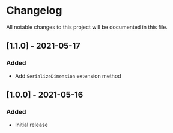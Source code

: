 # Changelog

All notable changes to this project will be documented in this file.

## [1.1.0] - 2021-05-17

### Added

- Add `SerializeDimension` extension method

## [1.0.0] - 2021-05-16

### Added

- Initial release
